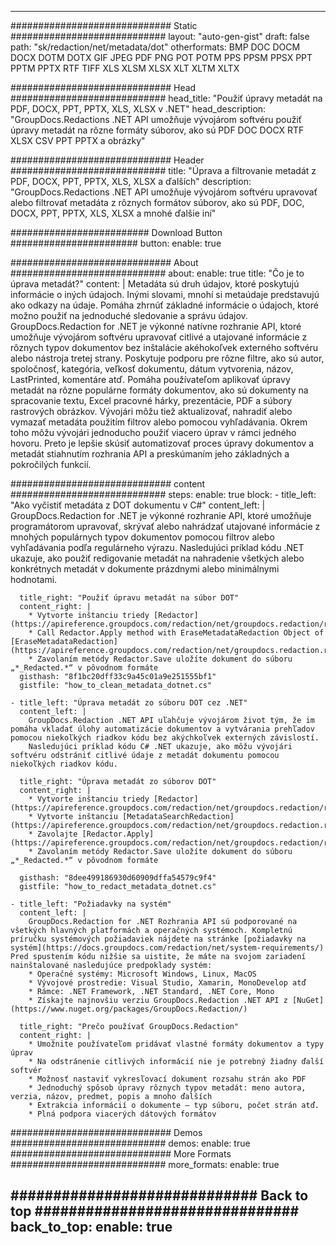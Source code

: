 
---
############################# Static ############################
layout: "auto-gen-gist" 
draft: false
path: "sk/redaction/net/metadata/dot"
otherformats: BMP DOC DOCM DOCX DOTM DOTX GIF JPEG PDF PNG POT POTM PPS PPSM PPSX PPT PPTM PPTX RTF TIFF XLS XLSM XLSX XLT XLTM XLTX  

############################# Head ############################
head_title: "Použiť úpravy metadát na PDF, DOCX, PPT, PPTX, XLS, XLSX v .NET"
head_description: "GroupDocs.Redactions .NET API umožňuje vývojárom softvéru použiť úpravy metadát na rôzne formáty súborov, ako sú PDF DOC DOCX RTF XLSX CSV PPT PPTX a obrázky"

############################# Header ############################
title: "Úprava a filtrovanie metadát z PDF, DOCX, PPT, PPTX, XLS, XLSX a ďalších"
description: "GroupDocs.Redactions .NET API umožňuje vývojárom softvéru upravovať alebo filtrovať metadáta z rôznych formátov súborov, ako sú PDF, DOC, DOCX, PPT, PPTX, XLS, XLSX a mnohé ďalšie iní"

######################### Download Button #######################
button:
    enable: true

############################# About ############################
about:
    enable: true
    title: "Čo je to úprava metadát?"
    content: |
        Metadáta sú druh údajov, ktoré poskytujú informácie o iných údajoch. Inými slovami, mnohí si metaúdaje predstavujú ako odkazy na údaje. Pomáha zhrnúť základné informácie o údajoch, ktoré možno použiť na jednoduché sledovanie a správu údajov. GroupDocs.Redaction for .NET je výkonné natívne rozhranie API, ktoré umožňuje vývojárom softvéru upravovať citlivé a utajované informácie z rôznych typov dokumentov bez inštalácie akéhokoľvek externého softvéru alebo nástroja tretej strany. Poskytuje podporu pre rôzne filtre, ako sú autor, spoločnosť, kategória, veľkosť dokumentu, dátum vytvorenia, názov, LastPrinted, komentáre atď. Pomáha používateľom aplikovať úpravy metadát na rôzne populárne formáty dokumentov, ako sú dokumenty na spracovanie textu, Excel pracovné hárky, prezentácie, PDF a súbory rastrových obrázkov. Vývojári môžu tiež aktualizovať, nahradiť alebo vymazať metadáta použitím filtrov alebo pomocou vyhľadávania. Okrem toho môžu vývojári jednoducho použiť viacero úprav v rámci jedného hovoru. Preto je lepšie skúsiť automatizovať proces úpravy dokumentov a metadát stiahnutím rozhrania API a preskúmaním jeho základných a pokročilých funkcií.

############################# content ############################
steps:
    enable: true
    block:
    - title_left: "Ako vyčistiť metadáta z DOT dokumentu v C#"
      content_left: |
        GroupDocs.Redaction for .NET je výkonné rozhranie API, ktoré umožňuje programátorom upravovať, skrývať alebo nahrádzať utajované informácie z mnohých populárnych typov dokumentov pomocou filtrov alebo vyhľadávania podľa regulárneho výrazu.
        Nasledujúci príklad kódu .NET ukazuje, ako použiť redigovanie metadát na nahradenie všetkých alebo konkrétnych metadát v dokumente prázdnymi alebo minimálnymi hodnotami.

      title_right: "Použiť úpravu metadát na súbor DOT"
      content_right: |
        * Vytvorte inštanciu triedy [Redactor](https://apireference.groupdocs.com/redaction/net/groupdocs.redaction/redactor)
        * Call Redactor.Apply method with EraseMetadataRedaction Object of [EraseMetadataRedaction](https://apireference.groupdocs.com/redaction/net/groupdocs.redaction.redactions/erasemetadataredaction)
        * Zavolaním metódy Redactor.Save uložíte dokument do súboru „*_Redacted.*“ v pôvodnom formáte        
      gisthash: "8f1bc20dff33c9a45c01a9e251555bf1"
      gistfile: "how_to_clean_metadata_dotnet.cs"

    - title_left: "Úprava metadát zo súboru DOT cez .NET"
      content_left: |
        GroupDocs.Redaction .NET API uľahčuje vývojárom život tým, že im pomáha vkladať úlohy automatizácie dokumentov a vytvárania prehľadov pomocou niekoľkých riadkov kódu bez akýchkoľvek externých závislostí.
        Nasledujúci príklad kódu C# .NET ukazuje, ako môžu vývojári softvéru odstrániť citlivé údaje z metadát dokumentu pomocou niekoľkých riadkov kódu.
        
      title_right: "Úprava metadát zo súborov DOT"
      content_right: |
        * Vytvorte inštanciu triedy [Redactor](https://apireference.groupdocs.com/redaction/net/groupdocs.redaction/redactor)
        * Vytvorte inštanciu [MetadataSearchRedaction](https://apireference.groupdocs.com/redaction/net/groupdocs.redaction.redactions/metadatasearchredaction)
        * Zavolajte [Redactor.Apply](https://apireference.groupdocs.com/redaction/net/groupdocs.redaction/redactor/methods/apply/index) 
        * Zavolaním metódy Redactor.Save uložíte dokument do súboru „*_Redacted.*“ v pôvodnom formáte
        
      gisthash: "8dee499186930d60909dffa54579c9f4"
      gistfile: "how_to_redact_metadata_dotnet.cs"

    - title_left: "Požiadavky na systém"
      content_left: |
        GroupDocs.Redaction for .NET Rozhrania API sú podporované na všetkých hlavných platformách a operačných systémoch. Kompletnú príručku systémových požiadaviek nájdete na stránke [požiadavky na systém](https://docs.groupdocs.com/redaction/net/system-requirements/) Pred spustením kódu nižšie sa uistite, že máte na svojom zariadení nainštalované nasledujúce predpoklady systém:
        * Operačné systémy: Microsoft Windows, Linux, MacOS
        * Vývojové prostredie: Visual Studio, Xamarin, MonoDevelop atď
        * Rámce: .NET Framework, .NET Standard, .NET Core, Mono
        * Získajte najnovšiu verziu GroupDocs.Redaction .NET API z [NuGet](https://www.nuget.org/packages/GroupDocs.Redaction/)
        
      title_right: "Prečo používať GroupDocs.Redaction"
      content_right: |
        * Umožnite používateľom pridávať vlastné formáty dokumentov a typy úprav
        * Na odstránenie citlivých informácií nie je potrebný žiadny ďalší softvér
        * Možnosť nastaviť vykresľovací dokument rozsahu strán ako PDF
        * Jednoduchý spôsob úpravy rôznych typov metadát: meno autora, verzia, názov, predmet, popis a mnoho ďalších
        * Extrakcia informácií o dokumente – typ súboru, počet strán atď.
        * Plná podpora viacerých dátových formátov

############################# Demos ############################
demos:
    enable: true
############################# More Formats ############################
more_formats:
    enable: true

############################# Back to top ###############################
back_to_top:
    enable: true
---